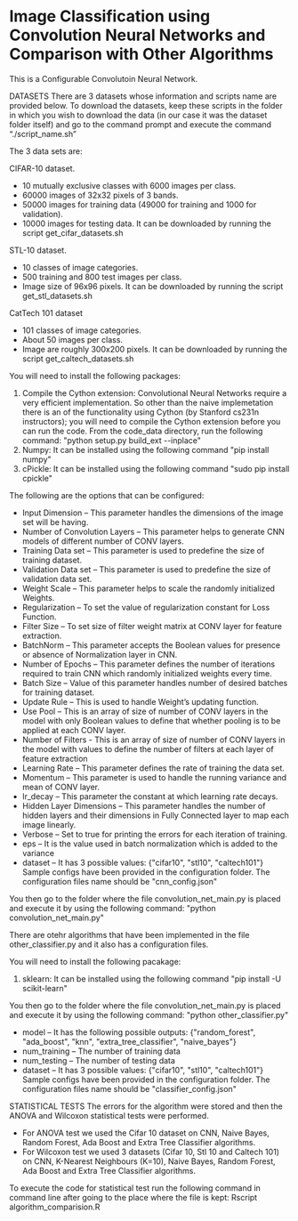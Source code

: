 # Image Classification using Convolution Neural Networks and Comparison with Other Algorithms
This is a Configurable Convolutoin Neural Network.

DATASETS
There are 3 datasets whose information and scripts name are provided below. To download the datasets, keep these scripts in the folder in which you wish to download the data (in our case it was the dataset folder itself) and go to the command prompt and execute the command “./script_name.sh”


The 3 data sets are:

CIFAR-10 dataset.
- 10 mutually exclusive classes with 6000
images per class.
- 60000 images of 32x32 pixels of 3 bands.
- 50000 images for training data (49000 for training and 1000 for validation).
- 10000 images for testing data.
It can be downloaded by running the script get_cifar_datasets.sh


STL-10 dataset.
- 10 classes of image categories.
- 500 training and 800 test images per class.
- Image size of 96x96 pixels.
It can be downloaded by running the script get_stl_datasets.sh


CatTech 101 dataset
- 101 classes of image categories.
- About 50 images per class.
- Image are roughly 300x200 pixels.
It can be downloaded by running the script get_caltech_datasets.sh



You will need to install the following packages:
1. Compile the Cython extension: Convolutional Neural Networks require a very efficient implementation. So other than the naive implemetation there is an of the functionality using Cython (by Stanford cs231n instructors); you will need to compile the Cython extension before you can run the code. From the code_data directory, run the following command:
    "python setup.py build_ext --inplace"
2. Numpy: It can be installed using the following command "pip install numpy"
3. cPickle: It can be installed using the following command "sudo pip install cpickle"



The following are the options that can be configured:
- 	Input Dimension – This parameter handles the dimensions of the image set will be having.
- 	Number of Convolution Layers – This parameter helps to generate CNN models of different number of CONV layers.
- 	Training Data set – This parameter is used to predefine the size of training dataset.
- 	Validation Data set – This parameter is used to predefine the size of validation data set.
- 	Weight Scale – This parameter helps to scale the randomly initialized Weights.
- 	Regularization – To set the value of regularization constant for Loss Function.
- 	Filter Size – To set size of filter weight matrix at CONV layer for feature extraction.
- 	BatchNorm – This parameter accepts the Boolean values for presence or absence of Normalization layer in CNN.
- 	Number of Epochs – This parameter defines the number of iterations required to train CNN which randomly initialized weights every time.
- 	Batch Size – Value of this parameter handles number of desired batches for training dataset.
- 	Update Rule – This is used to handle Weight’s updating function.
- 	Use Pool – This is an array of size of number of CONV layers in the model with only Boolean values to define that whether pooling is to be applied at each CONV layer. 
- 	Number of Filters - This is an array of size of number of CONV layers in the model with values to define the number of filters at each layer of feature extraction  
- 	Learning Rate – This parameter defines the rate of training the data set.
- 	Momentum – This parameter is used to handle the running variance and mean of CONV layer.
- 	lr_decay – This parameter the constant at which learning rate decays.
- 	Hidden Layer Dimensions – This parameter handles the number of hidden layers and their dimensions in Fully Connected layer to map each image linearly.
- 	Verbose – Set to true for printing the errors for each iteration of training.
- 	eps – It is the value used in batch normalization which is added to the variance
- 	dataset – It has 3 possible values: {"cifar10", "stl10", "caltech101"}
Sample configs have been provided in the configuration folder. The configuration files name should be "cnn_config.json"



You then go to the folder where the file convolution_net_main.py is placed and execute it by using the following command: "python convolution_net_main.py"




There are otehr algorithms that have been implemented in the file other_classifier.py and it also has a configuration files.

You will need to install the following pacakage:
1. sklearn: It can be installed using the following command "pip install -U scikit-learn"

You then go to the folder where the file convolution_net_main.py is placed and execute it by using the following command: "python other_classifier.py"

- 	model – It has the following possible outputs: {"random_forest", "ada_boost", "knn", "extra_tree_classifier", "naive_bayes"}
- 	num_training – The number of training data 
- 	num_testing – The number of testing data
- 	dataset – It has 3 possible values: {"cifar10", "stl10", "caltech101"}
Sample configs have been provided in the configuration folder. The configuration files name should be "classifier_config.json"


STATISTICAL TESTS
The errors for the algorithm were stored and then the ANOVA and Wilcoxon statistical tests were performed.

- For ANOVA test we used the Cifar 10 dataset on CNN, Naive Bayes, Random Forest, Ada Boost and Extra Tree Classifier algorithms.
- For Wilcoxon test we used 3 datasets (Cifar 10, Stl 10 and Caltech 101) on CNN, K-Nearest Neighbours (K=10), Naive Bayes, Random Forest, Ada Boost and Extra Tree Classifier algorithms.

To execute the code for statistical test run the following command in command line after going to the place where the file is kept: Rscript algorithm_comparision.R
